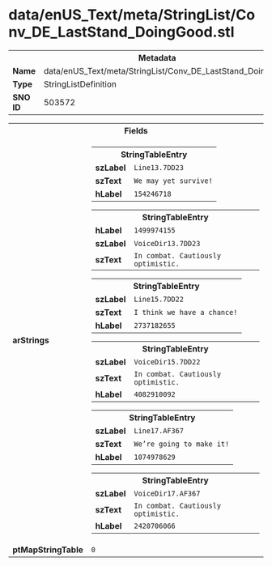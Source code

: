 <h1>data/enUS_Text/meta/StringList/Conv_DE_LastStand_DoingGood.stl</h1><table><tr><th colspan="100%">Metadata</th></tr><tr><td><b>Name</b></td><td>data/enUS_Text/meta/StringList/Conv_DE_LastStand_DoingGood.stl</td></tr><tr><td><b>Type</b></td><td>StringListDefinition</td></tr><tr><td><b>SNO ID</b></td><td>503572</td></tr></table>

<table><tr><th colspan="100%">Fields</th></tr><tr><td><b>arStrings</b></td><td><table><tr><th colspan="100%">StringTableEntry</th></tr><tr><td><b>szLabel</b></td><td><code>Line13.7DD23</code></td></tr><tr><td><b>szText</b></td><td><code>We may yet survive!</code></td></tr><tr><td><b>hLabel</b></td><td><code>154246718</code></td></tr></table>


<table><tr><th colspan="100%">StringTableEntry</th></tr><tr><td><b>hLabel</b></td><td><code>1499974155</code></td></tr><tr><td><b>szLabel</b></td><td><code>VoiceDir13.7DD23</code></td></tr><tr><td><b>szText</b></td><td><code>In combat. Cautiously optimistic. </code></td></tr></table>


<table><tr><th colspan="100%">StringTableEntry</th></tr><tr><td><b>szLabel</b></td><td><code>Line15.7DD22</code></td></tr><tr><td><b>szText</b></td><td><code>I think we have a chance!</code></td></tr><tr><td><b>hLabel</b></td><td><code>2737182655</code></td></tr></table>


<table><tr><th colspan="100%">StringTableEntry</th></tr><tr><td><b>szLabel</b></td><td><code>VoiceDir15.7DD22</code></td></tr><tr><td><b>szText</b></td><td><code>In combat. Cautiously optimistic. </code></td></tr><tr><td><b>hLabel</b></td><td><code>4082910092</code></td></tr></table>


<table><tr><th colspan="100%">StringTableEntry</th></tr><tr><td><b>szLabel</b></td><td><code>Line17.AF367</code></td></tr><tr><td><b>szText</b></td><td><code>We’re going to make it!</code></td></tr><tr><td><b>hLabel</b></td><td><code>1074978629</code></td></tr></table>


<table><tr><th colspan="100%">StringTableEntry</th></tr><tr><td><b>szLabel</b></td><td><code>VoiceDir17.AF367</code></td></tr><tr><td><b>szText</b></td><td><code>In combat. Cautiously optimistic.</code></td></tr><tr><td><b>hLabel</b></td><td><code>2420706066</code></td></tr></table>


</td></tr><tr><td><b>ptMapStringTable</b></td><td><code>0</code></td></tr></table>


